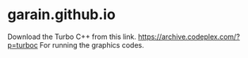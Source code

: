 # garain.github.io
Download the Turbo C++ from this link.
https://archive.codeplex.com/?p=turboc
For running the graphics codes.
